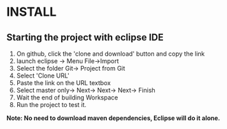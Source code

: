 # INSTALL
<p>  
 <h2> Starting the project with eclipse IDE</h2>
<ol>
	<li> On github, click the 'clone and download' button and copy the link</li>
	<li>launch eclipse -> Menu File->Import</li>
	<li>Select the folder Git-> Project from Git</li>
	<li>Select 'Clone URL'</li>
	<li>Paste the link on the URL textbox</li>
	<li>Select master only-> Next-> Next-> Next-> Finish</li>
	<li>Wait the end of building Workspace</li>
	<li>Run the project to test it.</li>
</ol>
<b>Note: No need to download maven dependencies,
Eclipse will do it alone.</b>
</p>
